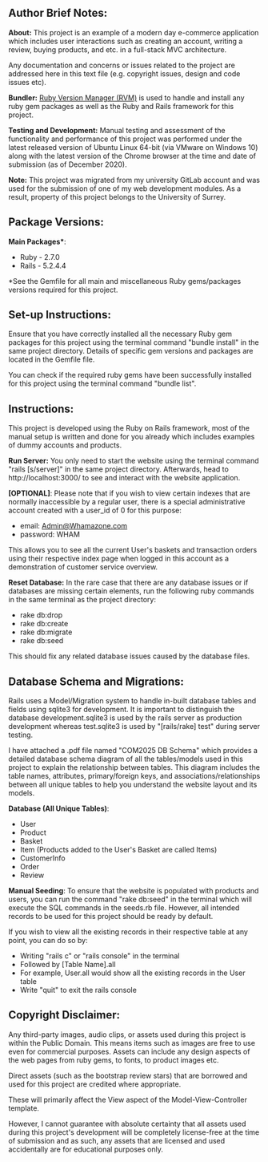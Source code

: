 Author Brief Notes:
-----------------------------------------
<b>About:</b> This project is an example of a modern day e-commerce application which includes user interactions such as creating an account, writing a review, buying products, and etc. in a full-stack MVC architecture.

Any documentation and concerns or issues related to the project are addressed here in this text file (e.g. copyright issues, design and code issues etc).

<b>Bundler:</b> [Ruby Version Manager (RVM)](https://rvm.io) is used to handle and install any ruby gem packages as well as the Ruby and Rails framework for this project.

<b>Testing and Development:</b> Manual testing and assessment of the functionality and performance of this project was performed under the latest released version of Ubuntu Linux 64-bit (via VMware on Windows 10) along with the latest version of the Chrome browser at the time and date of submission (as of December 2020).

<b>Note:</b> This project was migrated from my university GitLab account and was used for the submission of one of my web development modules. As a result, property of this project belongs to the University of Surrey.

Package Versions:
-----------------------------------------
<b>Main Packages*</b>:
- Ruby - 2.7.0
- Rails - 5.2.4.4

*See the Gemfile for all main and miscellaneous Ruby gems/packages versions required for this project.

Set-up Instructions:
-----------------------------------------
Ensure that you have correctly installed all the necessary Ruby gem packages for this project using the terminal command "bundle install" in the same project directory. Details of specific gem versions and packages are located in the Gemfile file.

You can check if the required ruby gems have been successfully installed for this project using the terminal command "bundle list".


Instructions:
-----------------------------------------
This project is developed using the Ruby on Rails framework, most of the manual setup is written and done for you already which includes examples of dummy accounts and products. 

<b>Run Server:</b> You only need to start the website using the terminal command "rails [s/server]" in the same project directory. Afterwards, head to http://localhost:3000/ to see and interact with the website application.

<b>[OPTIONAL]</b>: Please note that if you wish to view certain indexes that are normally inaccessible by a regular user, there is a special administrative account created with a user_id of 0 for this purpose:

- email: Admin@Whamazone.com
- password: WHAM

This allows you to see all the current User's baskets and transaction orders using their respective index page when logged in this account as a demonstration of customer service overview.


<b>Reset Database:</b> In the rare case that there are any database issues or if databases are missing certain elements, run the following ruby commands in the same terminal as the project directory:
- rake db:drop
- rake db:create
- rake db:migrate
- rake db:seed

This should fix any related database issues caused by the database files.


Database Schema and Migrations:
-----------------------------------------
Rails uses a Model/Migration system to handle in-built database tables and fields using sqlite3 for development. It is important to distinguish the database development.sqlite3 is used by the rails server as production development whereas test.sqlite3 is used by "[rails/rake] test" during server testing.

I have attached a .pdf file named "COM2025 DB Schema" which provides a detailed database schema diagram of all the tables/models used in this project to explain the relationship between tables. This diagram includes the table names, attributes, primary/foreign keys, and associations/relationships between all unique tables to help you understand the website layout and its models.

<b>Database (All Unique Tables)</b>:
- User
- Product
- Basket
- Item (Products added to the User's Basket are called Items)
- CustomerInfo
- Order
- Review

<b>Manual Seeding</b>: To ensure that the website is populated with products and users, you can run the command "rake db:seed" in the terminal which will execute the SQL commands in the seeds.rb file. However, all intended records to be used for this project should be ready by default.

If you wish to view all the existing records in their respective table at any point, you can do so by:
- Writing "rails c" or "rails console" in the terminal
- Followed by [Table Name].all
- For example, User.all would show all the existing records in the User table
- Write "quit" to exit the rails console


Copyright Disclaimer:
-----------------------------------------
Any third-party images, audio clips, or assets used during this project is within the Public Domain. This means items such as images are free to use even for commercial purposes. Assets can include any design aspects of the web pages from ruby gems, to fonts, to product images etc.

Direct assets (such as the bootstrap review stars) that are borrowed and used for this project are credited where appropriate.

These will primarily affect the View aspect of the Model-View-Controller template.

However, I cannot guarantee with absolute certainty that all assets used during this project's development will be completely license-free at the time of submission and as such, any assets that are licensed and used accidentally are for educational purposes only.
